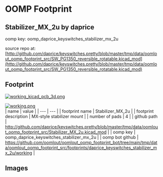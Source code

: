 # OOMP Footprint  
## Stabilizer_MX_2u  by daprice  
  
oomp key: oomp_daprice_keyswitches_stabilizer_mx_2u  
  
source repo at: [http://github.com/daprice/keyswitches.pretty/blob/master/tmp/data/oomlout_oomp_footprint_src/SW_PG1350_reversible_rotatable.kicad_mod](http://github.com/daprice/keyswitches.pretty/blob/master/tmp/data/oomlout_oomp_footprint_src/SW_PG1350_reversible_rotatable.kicad_mod)  
## Footprint  
  
[![working_kicad_pcb_3d.png](working_kicad_pcb_3d_600.png)](working_kicad_pcb_3d.png)  
  
[![working.png](working_600.png)](working.png)  
| name | value | 
| --- | --- | 
| footprint name | Stabilizer_MX_2u | 
| footprint description | MX-style stabilizer mount | 
| number of pads | 4 | 
| github path | http://github.com/daprice/keyswitches.pretty/blob/master/tmp/data/oomlout_oomp_footprint_src/Stabilizer_MX_2u.kicad_mod | 
| oomp key | oomp_daprice_keyswitches_stabilizer_mx_2u | 
| oomp bot github | https://github.com/oomlout/oomlout_oomp_footprint_bot/tree/main/tmp/data/oomlout_oomp_footprint_src/footprints/daprice_keyswitches_stabilizer_mx_2u/working | 
## Images  
